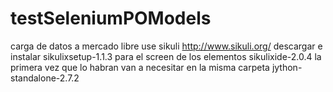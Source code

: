 # testSeleniumPOModels
carga de datos a mercado libre 
use sikuli http://www.sikuli.org/
descargar e instalar sikulixsetup-1.1.3 
para el screen de los elementos sikulixide-2.0.4
la primera vez que lo habran van a necesitar en la misma carpeta jython-standalone-2.7.2 

